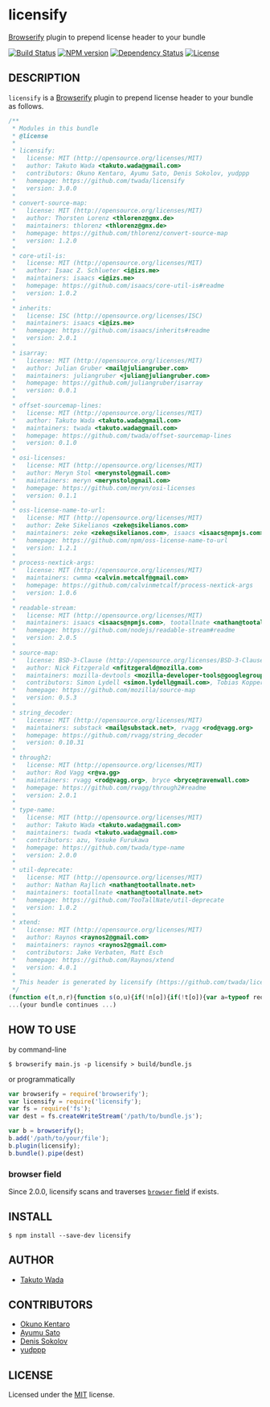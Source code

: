 licensify
================================

[Browserify](http://browserify.org/) plugin to prepend license header to your bundle

[![Build Status][travis-image]][travis-url]
[![NPM version][npm-image]][npm-url]
[![Dependency Status][depstat-image]][depstat-url]
[![License][license-image]][license-url]


DESCRIPTION
---------------------------------------

`licensify` is a [Browserify](http://browserify.org/) plugin to prepend license header to your bundle as follows.

```javascript
/**
 * Modules in this bundle
 * @license
 * 
 * licensify:
 *   license: MIT (http://opensource.org/licenses/MIT)
 *   author: Takuto Wada <takuto.wada@gmail.com>
 *   contributors: Okuno Kentaro, Ayumu Sato, Denis Sokolov, yudppp
 *   homepage: https://github.com/twada/licensify
 *   version: 3.0.0
 * 
 * convert-source-map:
 *   license: MIT (http://opensource.org/licenses/MIT)
 *   author: Thorsten Lorenz <thlorenz@gmx.de>
 *   maintainers: thlorenz <thlorenz@gmx.de>
 *   homepage: https://github.com/thlorenz/convert-source-map
 *   version: 1.2.0
 * 
 * core-util-is:
 *   license: MIT (http://opensource.org/licenses/MIT)
 *   author: Isaac Z. Schlueter <i@izs.me>
 *   maintainers: isaacs <i@izs.me>
 *   homepage: https://github.com/isaacs/core-util-is#readme
 *   version: 1.0.2
 * 
 * inherits:
 *   license: ISC (http://opensource.org/licenses/ISC)
 *   maintainers: isaacs <i@izs.me>
 *   homepage: https://github.com/isaacs/inherits#readme
 *   version: 2.0.1
 * 
 * isarray:
 *   license: MIT (http://opensource.org/licenses/MIT)
 *   author: Julian Gruber <mail@juliangruber.com>
 *   maintainers: juliangruber <julian@juliangruber.com>
 *   homepage: https://github.com/juliangruber/isarray
 *   version: 0.0.1
 * 
 * offset-sourcemap-lines:
 *   license: MIT (http://opensource.org/licenses/MIT)
 *   author: Takuto Wada <takuto.wada@gmail.com>
 *   maintainers: twada <takuto.wada@gmail.com>
 *   homepage: https://github.com/twada/offset-sourcemap-lines
 *   version: 0.1.0
 * 
 * osi-licenses:
 *   license: MIT (http://opensource.org/licenses/MIT)
 *   author: Meryn Stol <merynstol@gmail.com>
 *   maintainers: meryn <merynstol@gmail.com>
 *   homepage: https://github.com/meryn/osi-licenses
 *   version: 0.1.1
 * 
 * oss-license-name-to-url:
 *   license: MIT (http://opensource.org/licenses/MIT)
 *   author: Zeke Sikelianos <zeke@sikelianos.com>
 *   maintainers: zeke <zeke@sikelianos.com>, isaacs <isaacs@npmjs.com>
 *   homepage: https://github.com/npm/oss-license-name-to-url
 *   version: 1.2.1
 * 
 * process-nextick-args:
 *   license: MIT (http://opensource.org/licenses/MIT)
 *   maintainers: cwmma <calvin.metcalf@gmail.com>
 *   homepage: https://github.com/calvinmetcalf/process-nextick-args
 *   version: 1.0.6
 * 
 * readable-stream:
 *   license: MIT (http://opensource.org/licenses/MIT)
 *   maintainers: isaacs <isaacs@npmjs.com>, tootallnate <nathan@tootallnate.net>, rvagg <rod@vagg.org>, cwmma <calvin.metcalf@gmail.com>
 *   homepage: https://github.com/nodejs/readable-stream#readme
 *   version: 2.0.5
 * 
 * source-map:
 *   license: BSD-3-Clause (http://opensource.org/licenses/BSD-3-Clause)
 *   author: Nick Fitzgerald <nfitzgerald@mozilla.com>
 *   maintainers: mozilla-devtools <mozilla-developer-tools@googlegroups.com>, mozilla <dherman@mozilla.com>, nickfitzgerald <fitzgen@gmail.com>
 *   contributors: Simon Lydell <simon.lydell@gmail.com>, Tobias Koppers <tobias.koppers@googlemail.com>, Stephen Crane <scrane@mozilla.com>, Ryan Seddon <seddon.ryan@gmail.com>, Miles Elam <miles.elam@deem.com>, Mihai Bazon <mihai.bazon@gmail.com>, Michael Ficarra <github.public.email@michael.ficarra.me>, Todd Wolfson <todd@twolfson.com>, Alexander Solovyov <alexander@solovyov.net>, Felix Gnass <fgnass@gmail.com>, Conrad Irwin <conrad.irwin@gmail.com>, usrbincc <usrbincc@yahoo.com>, David Glasser <glasser@davidglasser.net>, Chase Douglas <chase@newrelic.com>, Evan Wallace <evan.exe@gmail.com>, Heather Arthur <fayearthur@gmail.com>, Hugh Kennedy <hughskennedy@gmail.com>, David Glasser <glasser@davidglasser.net>, Duncan Beevers <duncan@dweebd.com>, Jmeas Smith <jellyes2@gmail.com>, Michael Z Goddard <mzgoddard@gmail.com>, azu <azu@users.noreply.github.com>, John Gozde <john@gozde.ca>, Adam Kirkton <akirkton@truefitinnovation.com>, Chris Montgomery <christopher.montgomery@dowjones.com>, J. Ryan Stinnett <jryans@gmail.com>, Jack Herrington <jherrington@walmartlabs.com>, Chris Truter <jeffpalentine@gmail.com>, Daniel Espeset <daniel@danielespeset.com>, Jamie Wong <jamie.lf.wong@gmail.com>, Eddy Bruël <ejpbruel@mozilla.com>, Hawken Rives <hawkrives@gmail.com>, Gilad Peleg <giladp007@gmail.com>, djchie <djchie.dev@gmail.com>, Gary Ye <garysye@gmail.com>, Nicolas Lalevée <nicolas.lalevee@hibnet.org>
 *   homepage: https://github.com/mozilla/source-map
 *   version: 0.5.3
 * 
 * string_decoder:
 *   license: MIT (http://opensource.org/licenses/MIT)
 *   maintainers: substack <mail@substack.net>, rvagg <rod@vagg.org>
 *   homepage: https://github.com/rvagg/string_decoder
 *   version: 0.10.31
 * 
 * through2:
 *   license: MIT (http://opensource.org/licenses/MIT)
 *   author: Rod Vagg <r@va.gg>
 *   maintainers: rvagg <rod@vagg.org>, bryce <bryce@ravenwall.com>
 *   homepage: https://github.com/rvagg/through2#readme
 *   version: 2.0.1
 * 
 * type-name:
 *   license: MIT (http://opensource.org/licenses/MIT)
 *   author: Takuto Wada <takuto.wada@gmail.com>
 *   maintainers: twada <takuto.wada@gmail.com>
 *   contributors: azu, Yosuke Furukawa
 *   homepage: https://github.com/twada/type-name
 *   version: 2.0.0
 * 
 * util-deprecate:
 *   license: MIT (http://opensource.org/licenses/MIT)
 *   author: Nathan Rajlich <nathan@tootallnate.net>
 *   maintainers: tootallnate <nathan@tootallnate.net>
 *   homepage: https://github.com/TooTallNate/util-deprecate
 *   version: 1.0.2
 * 
 * xtend:
 *   license: MIT (http://opensource.org/licenses/MIT)
 *   author: Raynos <raynos2@gmail.com>
 *   maintainers: raynos <raynos2@gmail.com>
 *   contributors: Jake Verbaten, Matt Esch
 *   homepage: https://github.com/Raynos/xtend
 *   version: 4.0.1
 * 
 * This header is generated by licensify (https://github.com/twada/licensify)
 */
(function e(t,n,r){function s(o,u){if(!n[o]){if(!t[o]){var a=typeof require=="function"&&require;if(!u&&a)return a(o,!0);if(i)return i(o,!0);var f=new Error("Cannot find module '"+o+"'");throw f.code="MODULE_NOT_FOUND",f}var l=n[o]={exports:{}};t[o][0].call(l.exports,function(e){var n=t[o][1][e];return s(n?n:e)},l,l.exports,e,t,n,r)}return n[o].exports}var i=typeof require=="function"&&require;for(var o=0;o<r.length;o++)s(r[o]);return s})({1:[function(require,module,exports){
...(your bundle continues ...)
```


HOW TO USE
---------------------------------------

by command-line

```
$ browserify main.js -p licensify > build/bundle.js 
```

or programmatically

```javascript
var browserify = require('browserify');
var licensify = require('licensify');
var fs = require('fs');
var dest = fs.createWriteStream('/path/to/bundle.js');

var b = browserify();
b.add('/path/to/your/file');
b.plugin(licensify);
b.bundle().pipe(dest)
```

### browser field

Since 2.0.0, licensify scans and traverses [`browser` field](https://github.com/substack/browserify-handbook#browser-field) if exists.


INSTALL
---------------------------------------

```
$ npm install --save-dev licensify
```


AUTHOR
---------------------------------------
* [Takuto Wada](https://github.com/twada)


CONTRIBUTORS
---------------------------------------
* [Okuno Kentaro](https://github.com/armorik83)
* [Ayumu Sato](https://github.com/ahomu)
* [Denis Sokolov](https://github.com/denis-sokolov)
* [yudppp](https://github.com/yudppp)


LICENSE
---------------------------------------
Licensed under the [MIT](http://twada.mit-license.org/2014-2016) license.


[npm-url]: https://www.npmjs.com/package/licensify
[npm-image]: https://badge.fury.io/js/licensify.svg

[travis-url]: https://travis-ci.org/twada/licensify
[travis-image]: https://secure.travis-ci.org/twada/licensify.svg?branch=master

[depstat-url]: https://gemnasium.com/twada/licensify
[depstat-image]: https://gemnasium.com/twada/licensify.svg

[license-url]: http://twada.mit-license.org/2014-2016
[license-image]: https://img.shields.io/badge/license-MIT-brightgreen.svg
